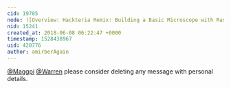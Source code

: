 ```yaml
---
cid: 19785
node: ![Overview: Hackteria Remix: Building a Basic Microscope with Raspberry Pi](../notes/partsandcrafts/11-26-2017/building-a-raspberry-pi-microscope)
nid: 15241
created_at: 2018-06-08 06:22:47 +0000
timestamp: 1528438967
uid: 420776
author: amirberAgain
---
```


[@Maggpi](/profile/Maggpi) [@Warren](/profile/Warren) please consider deleting any message with personal details. 